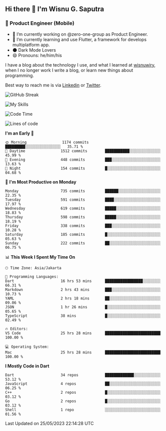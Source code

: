 ## Hi there 👋 I'm Wisnu G. Saputra

### :mobile_phone_off: Product Engineer (Mobile)

- 🔭 I’m currently working on @zero-one-group as Product Engineer.
- 🌱 I’m currently learning and use Flutter, a framework for develops multiplatform app.
- 🌑 Dark Mode Lovers
- 😄 Pronouns: he/him/his

I have a blog about the technology I use, and what I learned at [wisnuwiry](https://wisnuwiry.space/), when I no longer work I write a blog, or learn new things about programming.

Best way to reach me is via [Linkedin](https://www.linkedin.com/in/wisnu-saputra/) or [Twitter](https://twitter.com/wisnuwiry).

![GitHub Streak](https://streak-stats.demolab.com?user=wisnuwiry&theme=dark&hide_border=true)

![My Skills](https://skillicons.dev/icons?i=dart,flutter,kotlin,swift,js,css,neovim,git,linux&perline=5)

<!--START_SECTION:waka-->
![Code Time](http://img.shields.io/badge/Code%20Time-478%20hrs%2036%20mins-blue)

![Lines of code](https://img.shields.io/badge/From%20Hello%20World%20I%27ve%20Written-4.6%20million%20lines%20of%20code-blue)

**I'm an Early 🐤** 

```text
🌞 Morning                1174 commits        █████████░░░░░░░░░░░░░░░░   35.71 % 
🌆 Daytime                1512 commits        ███████████░░░░░░░░░░░░░░   45.99 % 
🌃 Evening                448 commits         ███░░░░░░░░░░░░░░░░░░░░░░   13.63 % 
🌙 Night                  154 commits         █░░░░░░░░░░░░░░░░░░░░░░░░   04.68 % 
```
📅 **I'm Most Productive on Monday** 

```text
Monday                   735 commits         ██████░░░░░░░░░░░░░░░░░░░   22.35 % 
Tuesday                  591 commits         ████░░░░░░░░░░░░░░░░░░░░░   17.97 % 
Wednesday                619 commits         █████░░░░░░░░░░░░░░░░░░░░   18.83 % 
Thursday                 598 commits         █████░░░░░░░░░░░░░░░░░░░░   18.19 % 
Friday                   338 commits         ███░░░░░░░░░░░░░░░░░░░░░░   10.28 % 
Saturday                 185 commits         █░░░░░░░░░░░░░░░░░░░░░░░░   05.63 % 
Sunday                   222 commits         ██░░░░░░░░░░░░░░░░░░░░░░░   06.75 % 
```


📊 **This Week I Spent My Time On** 

```text
🕑︎ Time Zone: Asia/Jakarta

💬 Programming Languages: 
Dart                     16 hrs 53 mins      █████████████████░░░░░░░░   66.31 % 
Markdown                 2 hrs 43 mins       ███░░░░░░░░░░░░░░░░░░░░░░   10.73 % 
YAML                     2 hrs 18 mins       ██░░░░░░░░░░░░░░░░░░░░░░░   09.06 % 
JSON                     1 hr 26 mins        █░░░░░░░░░░░░░░░░░░░░░░░░   05.65 % 
TypeScript               38 mins             █░░░░░░░░░░░░░░░░░░░░░░░░   02.49 % 

🔥 Editors: 
VS Code                  25 hrs 28 mins      █████████████████████████   100.00 % 

💻 Operating System: 
Mac                      25 hrs 28 mins      █████████████████████████   100.00 % 
```

**I Mostly Code in Dart** 

```text
Dart                     34 repos            █████████████░░░░░░░░░░░░   53.12 % 
JavaScript               4 repos             ██░░░░░░░░░░░░░░░░░░░░░░░   06.25 % 
C++                      2 repos             █░░░░░░░░░░░░░░░░░░░░░░░░   03.12 % 
Go                       2 repos             █░░░░░░░░░░░░░░░░░░░░░░░░   03.12 % 
Shell                    1 repo              ░░░░░░░░░░░░░░░░░░░░░░░░░   01.56 % 
```




 Last Updated on 25/05/2023 22:14:28 UTC
<!--END_SECTION:waka-->
